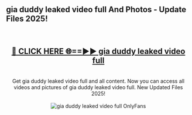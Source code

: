 <h2>gia duddy leaked video full And Photos - Update Files 2025!</h2>
<br>
<div align="center">
<h2><a href="https://linkcuts.com/hfmhzwbr" rel="nofollow">🔴 CLICK HERE 🌐==►► gia duddy leaked video full</a></h2>
<br>
Get gia duddy leaked video full and all content. Now you can access all videos and pictures of gia duddy leaked video full. New Updated Files 2025!
<br>
<br>
<a href="https://linkcuts.com/hfmhzwbr" rel="nofollow" data-target="animated-image.originalLink"><img src="https://i.ibb.co.com/WyWwxjT/player-gif2.gif" alt="gia duddy leaked video full OnlyFans" style="max-width: 100%; display: inline-block;" data-target="animated-image.originalImage"></a>
</div>
<br>